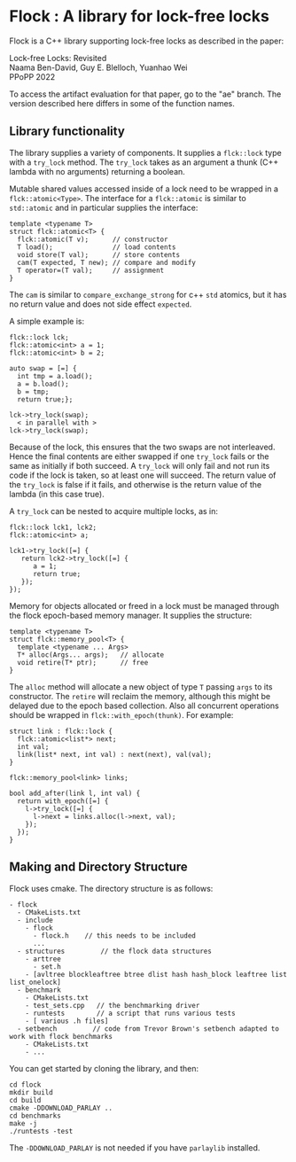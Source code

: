 
# Flock : A library for lock-free locks

Flock is a C++ library supporting lock-free locks as described in the paper:

Lock-free Locks: Revisited \
Naama Ben-David, Guy E. Blelloch, Yuanhao Wei \
PPoPP 2022

To access the artifact evaluation for that paper, go to the "ae" branch.
The version described here differs in some of the function names.

## Library functionality

The library supplies a variety of components.  It supplies a `flck::lock`
type with a `try_lock` method.  The `try_lock` takes as an argument a
thunk (C++ lambda with no arguments) returning a boolean.

Mutable shared values accessed inside of a lock need to be wrapped in a `flck::atomic<Type>`.
The interface for a `flck::atomic` is similar to `std::atomic` and in particular supplies the
interface:

```
template <typename T>
struct flck::atomic<T> {
  flck::atomic(T v);      // constructor
  T load();               // load contents
  void store(T val);      // store contents
  cam(T expected, T new); // compare and modify
  T operator=(T val);     // assignment
}
```

The `cam` is similar to `compare_exchange_strong` for c++ `std`
atomics, but it has no return value and does not side effect `expected`.

A simple example is:

```
flck::lock lck;
flck::atomic<int> a = 1;
flck::atomic<int> b = 2;

auto swap = [=] {
  int tmp = a.load();
  a = b.load();
  b = tmp;
  return true;};

lck->try_lock(swap);
  < in parallel with >
lck->try_lock(swap);
```

Because of the lock, this ensures that the two swaps are not
interleaved.  Hence the final contents are either swapped if one `try_lock`
fails or the same as initially if both succeed.  A `try_lock` will
only fail and not run its code if the lock is taken, so at least one
will succeed. The return value of the `try_lock` is false if it fails,
and otherwise is the return value of the lambda (in this case true).

A `try_lock`  can be nested to acquire multiple locks, as in:

```
flck::lock lck1, lck2;
flck::atomic<int> a;

lck1->try_lock([=] {
   return lck2->try_lock([=] {
      a = 1;
      return true;
   });
});
```

Memory for objects allocated or freed in a lock must be managed
through the flock epoch-based memory manager.   It supplies the structure:

```
template <typename T>
struct flck::memory_pool<T> {
  template <typename ... Args>
  T* alloc(Args... args);   // allocate
  void retire(T* ptr);      // free
}
```

The `alloc` method will allocate a new object of type `T` passing
`args` to its constructor.  The `retire` will reclaim the memory,
although this might be delayed due to the epoch based collection.
Also all concurrent operations should be wrapped in
`flck::with_epoch(thunk)`.  For example:

```
struct link : flck::lock {
  flck::atomic<list*> next;
  int val;
  link(list* next, int val) : next(next), val(val);
}

flck::memory_pool<link> links;

bool add_after(link l, int val) {
  return with_epoch([=] {
    l->try_lock([=] {
      l->next = links.alloc(l->next, val);
    });
  });
}
```

## Making and Directory Structure

Flock uses cmake.   The directory structure is as follows:

```
- flock
  - CMakeLists.txt
  - include
    - flock
      - flock.h    // this needs to be included 
      ...
  - structures         // the flock data structures
    - arttree
      - set.h
    - [avltree blockleaftree btree dlist hash hash_block leaftree list list_onelock]
  - benchmark
    - CMakeLists.txt
    - test_sets.cpp   // the benchmarking driver
    - runtests        // a script that runs various tests
    - [ various .h files]
  - setbench         // code from Trevor Brown's setbench adapted to work with flock benchmarks
    - CMakeLists.txt
    - ...
```

You can get started by cloning the library, and then:

```
cd flock
mkdir build
cd build
cmake -DDOWNLOAD_PARLAY ..
cd benchmarks
make -j
./runtests -test
```

The `-DDOWNLOAD_PARLAY` is not needed if you have `parlaylib` installed.
